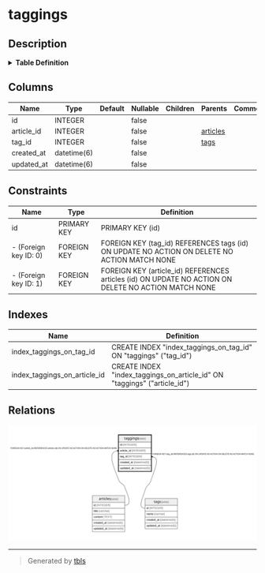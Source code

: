# taggings

## Description

<details>
<summary><strong>Table Definition</strong></summary>

```sql
CREATE TABLE "taggings" ("id" integer PRIMARY KEY AUTOINCREMENT NOT NULL, "article_id" integer NOT NULL, "tag_id" integer NOT NULL, "created_at" datetime(6) NOT NULL, "updated_at" datetime(6) NOT NULL, CONSTRAINT "fk_rails_50f62c287b"
FOREIGN KEY ("article_id")
  REFERENCES "articles" ("id")
, CONSTRAINT "fk_rails_9fcd2e236b"
FOREIGN KEY ("tag_id")
  REFERENCES "tags" ("id")
)
```

</details>

## Columns

| Name | Type | Default | Nullable | Children | Parents | Comment |
| ---- | ---- | ------- | -------- | -------- | ------- | ------- |
| id | INTEGER |  | false |  |  |  |
| article_id | INTEGER |  | false |  | [articles](articles.md) |  |
| tag_id | INTEGER |  | false |  | [tags](tags.md) |  |
| created_at | datetime(6) |  | false |  |  |  |
| updated_at | datetime(6) |  | false |  |  |  |

## Constraints

| Name | Type | Definition |
| ---- | ---- | ---------- |
| id | PRIMARY KEY | PRIMARY KEY (id) |
| - (Foreign key ID: 0) | FOREIGN KEY | FOREIGN KEY (tag_id) REFERENCES tags (id) ON UPDATE NO ACTION ON DELETE NO ACTION MATCH NONE |
| - (Foreign key ID: 1) | FOREIGN KEY | FOREIGN KEY (article_id) REFERENCES articles (id) ON UPDATE NO ACTION ON DELETE NO ACTION MATCH NONE |

## Indexes

| Name | Definition |
| ---- | ---------- |
| index_taggings_on_tag_id | CREATE INDEX "index_taggings_on_tag_id" ON "taggings" ("tag_id") |
| index_taggings_on_article_id | CREATE INDEX "index_taggings_on_article_id" ON "taggings" ("article_id") |

## Relations

![er](taggings.svg)

---

> Generated by [tbls](https://github.com/k1LoW/tbls)
